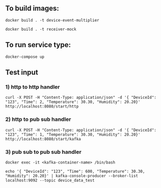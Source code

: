 ## To build images:
```
docker build . -t device-event-multiplier

docker build . -t receiver-mock
```

## To run service type:
```docker-compose up```

## Test input
### 1) http to http handler
```curl -X POST -H "Content-Type: application/json" -d '{ "DeviceId": "123", "Time": 2, "Temperature": 30.30, "Humidity": 20.20}' http://localhost:8080/start/http```

### 2) http to pub sub handler
```curl -X POST -H "Content-Type: application/json" -d '{ "DeviceId": "123", "Time": 1, "Temperature": 30.30, "Humidity": 20.20}' http://localhost:8080/start/kafka```

### 3) pub sub to pub sub handler
```docker exec -it <kafka-container-name> /bin/bash```

```echo '{ "DeviceId": "123", "Time": 600, "Temperature": 30.30, "Humidity": 20.20}' | kafka-console-producer --broker-list localhost:9092 --topic device_data_test```
